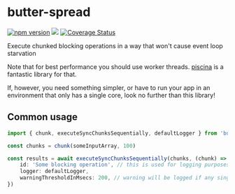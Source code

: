 # butter-spread

[![npm version](http://img.shields.io/npm/v/butter-spread.svg)](https://npmjs.org/package/butter-spread)
![](https://github.com/kibertoad/butter-spread/workflows/ci/badge.svg)
[![Coverage Status](https://coveralls.io/repos/kibertoad/butter-spread/badge.svg?branch=main)](https://coveralls.io/r/kibertoad/butter-spread?branch=main)

Execute chunked blocking operations in a way that won't cause event loop starvation

Note that for best performance you should use worker threads. [piscina](https://github.com/piscinajs/piscina) is a fantastic library for that. 

If, however, you need something simpler, or have to run your app in an environment that only has a single core, look no further than this library!

## Common usage

```ts
import { chunk, executeSyncChunksSequentially, defaultLogger } from 'butter-spread'

const chunks = chunk(someInputArray, 100)

const results = await executeSyncChunksSequentially(chunks, (chunk) => { return someProcessingLogic(chunk) }, {
    id: 'Some blocking operation', // this is used for logging purposes if threshold is exceeded
    logger: defaultLogger,
    warningThresholdInMsecs: 200, // warning will be logged if any single iteration (which blocks the loop) will take longer than that
})
```

